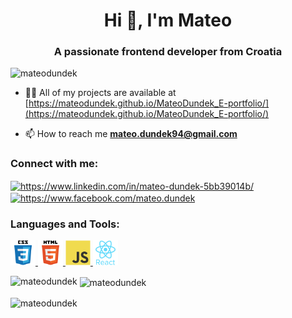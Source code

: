 <h1 align="center">Hi 👋, I'm Mateo</h1>
<h3 align="center">A passionate frontend developer from Croatia</h3>

<p align="left"> <img src="https://komarev.com/ghpvc/?username=mateodundek&label=Profile%20views&color=0e75b6&style=flat" alt="mateodundek" /> </p>

- 👨‍💻 All of my projects are available at [https://mateodundek.github.io/MateoDundek_E-portfolio/](https://mateodundek.github.io/MateoDundek_E-portfolio/)

- 📫 How to reach me **mateo.dundek94@gmail.com**

<h3 align="left">Connect with me:</h3>
<p align="left">
<a href="https://linkedin.com/in/mateo-dundek-5bb39014b/" target="blank"><img align="center" src="https://raw.githubusercontent.com/rahuldkjain/github-profile-readme-generator/master/src/images/icons/Social/linked-in-alt.svg" alt="https://www.linkedin.com/in/mateo-dundek-5bb39014b/" height="30" width="40" /></a>
<a href="https://fb.com/mateo.dundek" target="blank"><img align="center" src="https://raw.githubusercontent.com/rahuldkjain/github-profile-readme-generator/master/src/images/icons/Social/facebook.svg" alt="https://www.facebook.com/mateo.dundek" height="30" width="40" /></a>
</p>

<h3 align="left">Languages and Tools:</h3>
<p align="left"> <a href="https://www.w3schools.com/css/" target="_blank" rel="noreferrer"> <img src="https://raw.githubusercontent.com/devicons/devicon/master/icons/css3/css3-original-wordmark.svg" alt="css3" width="40" height="40"/> </a> <a href="https://www.w3.org/html/" target="_blank" rel="noreferrer"> <img src="https://raw.githubusercontent.com/devicons/devicon/master/icons/html5/html5-original-wordmark.svg" alt="html5" width="40" height="40"/> </a> <a href="https://developer.mozilla.org/en-US/docs/Web/JavaScript" target="_blank" rel="noreferrer"> <img src="https://raw.githubusercontent.com/devicons/devicon/master/icons/javascript/javascript-original.svg" alt="javascript" width="40" height="40"/> </a> <a href="https://reactjs.org/" target="_blank" rel="noreferrer"> <img src="https://raw.githubusercontent.com/devicons/devicon/master/icons/react/react-original-wordmark.svg" alt="react" width="40" height="40"/> </a> </p>

<p><img align="left" src="https://github-readme-stats.vercel.app/api/top-langs?username=mateodundek&show_icons=true&locale=en&layout=compact" alt="mateodundek" /></p>

<p>&nbsp;<img align="center" src="https://github-readme-stats.vercel.app/api?username=mateodundek&show_icons=true&locale=en" alt="mateodundek" /></p>

<p><img align="center" src="https://github-readme-streak-stats.herokuapp.com/?user=mateodundek&" alt="mateodundek" /></p>
